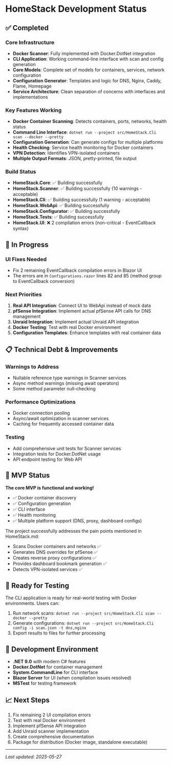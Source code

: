 # HomeStack Development Status

## ✅ Completed

### Core Infrastructure
- **Docker Scanner**: Fully implemented with Docker.DotNet integration
- **CLI Application**: Working command-line interface with scan and config generation
- **Core Models**: Complete set of models for containers, services, network configuration
- **Configuration Generator**: Templates and logic for DNS, Nginx, Caddy, Flame, Homepage
- **Service Architecture**: Clean separation of concerns with interfaces and implementations

### Key Features Working
- **Docker Container Scanning**: Detects containers, ports, networks, health status
- **Command Line Interface**: `dotnet run --project src/HomeStack.Cli scan --docker --pretty`
- **Configuration Generation**: Can generate configs for multiple platforms
- **Health Checking**: Service health monitoring for Docker containers
- **VPN Detection**: Identifies VPN-isolated containers
- **Multiple Output Formats**: JSON, pretty-printed, file output

### Build Status
- **HomeStack.Core**: ✅ Building successfully
- **HomeStack.Scanner**: ✅ Building successfully (10 warnings - acceptable)
- **HomeStack.Cli**: ✅ Building successfully (1 warning - acceptable)
- **HomeStack.WebApi**: ✅ Building successfully
- **HomeStack.Configurator**: ✅ Building successfully
- **HomeStack.Tests**: ✅ Building successfully
- **HomeStack.UI**: ❌ 2 compilation errors (non-critical - EventCallback syntax)

## 🚧 In Progress

### UI Fixes Needed
- Fix 2 remaining EventCallback compilation errors in Blazor UI
- The errors are in `Configurations.razor` lines 82 and 85 (method group to EventCallback conversion)

### Next Priorities

1. **Real API Integration**: Connect UI to WebApi instead of mock data
2. **pfSense Integration**: Implement actual pfSense API calls for DNS management  
3. **Unraid Integration**: Implement actual Unraid API integration
4. **Docker Testing**: Test with real Docker environment
5. **Configuration Templates**: Enhance templates with real container data

## 📋 Technical Debt & Improvements

### Warnings to Address
- Nullable reference type warnings in Scanner services
- Async method warnings (missing await operators)
- Some method parameter null-checking

### Performance Optimizations
- Docker connection pooling
- Async/await optimization in scanner services
- Caching for frequently accessed container data

### Testing
- Add comprehensive unit tests for Scanner services
- Integration tests for Docker.DotNet usage
- API endpoint testing for Web API

## 🎯 MVP Status

**The core MVP is functional and working!** 

- ✅ Docker container discovery
- ✅ Configuration generation
- ✅ CLI interface
- ✅ Health monitoring
- ✅ Multiple platform support (DNS, proxy, dashboard configs)

The project successfully addresses the pain points mentioned in HomeStack.md:
- Scans Docker containers and networks ✅
- Generates DNS overrides for pfSense ✅  
- Creates reverse proxy configurations ✅
- Provides dashboard bookmark generation ✅
- Detects VPN-isolated services ✅

## 🚀 Ready for Testing

The CLI application is ready for real-world testing with Docker environments. Users can:

1. Run network scans: `dotnet run --project src/HomeStack.Cli scan --docker --pretty`
2. Generate configurations: `dotnet run --project src/HomeStack.Cli config -i scan.json -t dns,nginx`
3. Export results to files for further processing

## 🔧 Development Environment

- **.NET 9.0** with modern C# features
- **Docker.DotNet** for container management
- **System.CommandLine** for CLI interface
- **Blazor Server** for UI (when compilation issues resolved)
- **MSTest** for testing framework

## 📈 Next Steps

1. Fix remaining 2 UI compilation errors
2. Test with real Docker environment
3. Implement pfSense API integration  
4. Add Unraid scanner implementation
5. Create comprehensive documentation
6. Package for distribution (Docker image, standalone executable)

---

*Last updated: 2025-05-27*

